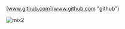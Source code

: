 [www.github.com](www.github.com "github")

![mix2](https://timgsa.baidu.com/timg?image&quality=80&size=b9999_10000&sec=1505279586713&di=4f71d23af27944a1a3355a5d3d7582d6&imgtype=0&src=http%3A%2F%2Fimage.kejixun.com%2F2017%2F0908%2F20170908095625183.jpg)

